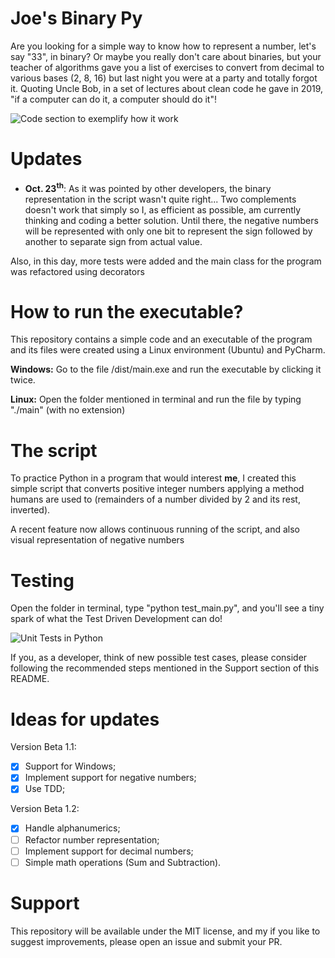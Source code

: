 # Joe's Binary Py

Are you looking for a simple way to know how to represent
a number, let's say "33", in binary? Or maybe you really
don't care about binaries, but your teacher of algorithms
gave you a list of exercises to convert from decimal to
various bases (2, 8, 16) but last night you were at a
party and totally forgot it. Quoting Uncle Bob, in a set of
lectures about clean code he gave in 2019, "if a computer
can do it, a computer should do it"!

![Code section to exemplify how it work](https://user-images.githubusercontent.com/67481026/138018105-29a4142e-b83e-4f54-9930-aa01a218a43e.png)

# Updates
- **Oct. 23<sup>th</sup>**: As it was pointed by other developers,
the binary representation in the script wasn't quite right...
Two complements doesn't work that simply so I, as efficient as
possible, am currently thinking and coding a better solution.
Until there, the negative numbers will be represented with only
one bit to represent the sign followed by another to separate sign
from actual value.


Also, in this day, more tests were added and the main class for 
the program was refactored using decorators

# How to run the executable?
This repository contains a simple code and an executable
of the program and its files were created using a Linux
environment (Ubuntu) and PyCharm.

**Windows:** Go to the file /dist/main.exe and run the
executable by clicking it twice.

**Linux:**
Open the folder mentioned in terminal and run the
file by typing "./main" (with no extension) 

# The script

To practice Python in a program that would interest 
**me**, I created this simple script that converts
positive integer numbers applying a method humans are
used to (remainders of a number divided by 2 and its
rest, inverted).

A recent feature now allows continuous running of the
script, and also visual representation of negative
numbers

# Testing
Open the folder in terminal, type "python test_main.py",
and you'll see a tiny spark of what the Test Driven
Development can do!

![Unit Tests in Python](https://user-images.githubusercontent.com/67481026/138018202-50d1373e-691c-417b-b21b-b4c736c0470f.png)


If you, as a developer, think of new possible test
cases, please consider following the recommended
steps mentioned in the Support section of this README.

# Ideas for updates
Version Beta 1.1:
- [X] Support for Windows;
- [X] Implement support for negative numbers;
- [X] Use TDD;

Version Beta 1.2:
- [X] Handle alphanumerics;
- [ ] Refactor number representation;
- [ ] Implement support for decimal numbers;
- [ ] Simple math operations (Sum and Subtraction).

# Support
This repository will be available under the MIT license,
and my if you like to suggest improvements, please open
an issue and submit your PR.
